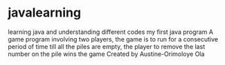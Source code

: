 # javalearning
learning java and understanding different codes 
my first java program
A game program involving two players, the game is to run for a consecutive period of time till all the piles are empty, the player to remove the last number on the pile wins the game 
Created by Austine-Orimoloye Ola 
